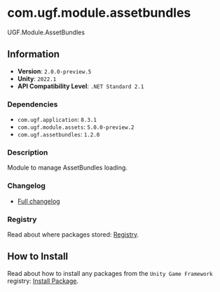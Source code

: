 # com.ugf.module.assetbundles

UGF.Module.AssetBundles

## Information

- **Version**: `2.0.0-preview.5`
- **Unity**: `2022.1`
- **API Compatibility Level**: `.NET Standard 2.1`

### Dependencies

- `com.ugf.application`: `8.3.1`
- `com.ugf.module.assets`: `5.0.0-preview.2`
- `com.ugf.assetbundles`: `1.2.0`


### Description

Module to manage AssetBundles loading.

### Changelog

- [Full changelog](changelog.md)

### Registry

Read about where packages stored: [Registry](https://github.com/unity-game-framework/organization/blob/main/docs/registry.md).

## How to Install

Read about how to install any packages from the `Unity Game Framework` registry: [Install Package](https://github.com/unity-game-framework/organization/blob/main/docs/install-packages.md).
